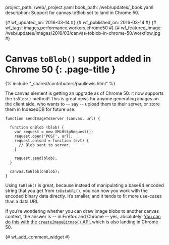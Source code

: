 project_path: /web/_project.yaml
book_path: /web/updates/_book.yaml
description: Support for canvas.toBlob set to land in Chrome 50.

{# wf_updated_on: 2016-03-14 #}
{# wf_published_on: 2016-03-14 #}
{# wf_tags: images,performance,workers,chrome50 #}
{# wf_featured_image: /web/updates/images/2016/03/canvas-toblob-in-chrome-50/workflow.jpg #}

# Canvas `toBlob()` support added in Chrome 50 {: .page-title }

{% include "_shared/contributors/paullewis.html" %}



The canvas element is getting an upgrade as of Chrome 50: it now supports the `toBlob()` method! This is great news for anyone generating images on the client side, who wants to -- say -- upload them to their server, or store them in IndexedDB for future use.


    function sendImageToServer (canvas, url) {
    
      function onBlob (blob) {
        var request = new XMLHttpRequest();
        request.open('POST', url);
        request.onload = function (evt) {
          // Blob sent to server.
        }
    
        request.send(blob);
      }
    
      canvas.toBlob(onBlob);
    }
    

Using `toBlob()` is great, because instead of manipulating a base64 encoded string that you get from `toDataURL()`, you can now you work with the encoded binary data directly. It’s smaller, and it tends to fit more use-cases than a data URI.

If you’re wondering whether you can draw image blobs to another canvas context, the answer is -- in Firefox and Chrome -- yes, absolutely! [You can do this with the `createImageBitmap()` API](./createimagebitmap-in-chrome-50), which is also landing in Chrome 50.


{# wf_add_comment_widget #}
